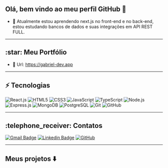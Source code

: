 ## Olá, bem vindo ao meu perfil GitHub 👋 
   
- 🌱 Atualmente estou aprendendo next.js no front-end e no back-end, estou estudando bancos de dados e suas integrações em API REST FULL.
 
<hr>
<h2> :star: Meu Portfólio </h2>

 - :link: Url: https://gabriel-dev.app

<hr>
 
## ⚡ Tecnologias
![React.js](https://img.shields.io/badge/-React-black?style=flat-square&logo=react)
![HTML5](https://img.shields.io/badge/-HTML5-E34F26?style=flat-square&logo=html5&logoColor=white)
![CSS3](https://img.shields.io/badge/-CSS3-1572B6?style=flat-square&logo=css3)
![JavaScript](https://img.shields.io/badge/-JavaScript-black?style=flat-square&logo=javascript)
![TypeScript](https://img.shields.io/badge/-TypeScript-black?style=flat-square&logo=typescript)
![Node.js](https://img.shields.io/badge/-Nodejs-black?style=flat-square&logo=Node.js)
![Express.js](https://img.shields.io/badge/-Express-black?style=flat-square&logo=express)
![MongoDB](https://img.shields.io/badge/-MongoDB-black?style=flat-square&logo=mongodb)
![PostgreSQL](https://img.shields.io/badge/-PostgreSQL-black?style=flat-square&logo=postgresql)
![Git](https://img.shields.io/badge/-Git-black?style=flat-square&logo=git)
![GitHub](https://img.shields.io/badge/-GitHub-181717?style=flat-square&logo=github)

<hr>

<h2> :telephone_receiver: Contatos </h2>

[![Gmail Badge](https://img.shields.io/badge/-gabrielmunizsch@gmail.com-c14438?style=flat-square&logo=Gmail&logoColor=white&link=mailto:gabrielmunizsch@gmail.com)](mailto:gabrielmunizsch@gmail.com)
[![Linkedin Badge](https://img.shields.io/badge/-Gabriel-blue?style=flat-square&logo=Linkedin&logoColor=white&link=https://www.linkedin.com/in/gabriel-muniz-schneider/)](https://www.linkedin.com/in/gabriel-muniz-schneider/)
[![GitHub](https://img.shields.io/badge/-GitHub-181717?style=flat-square&logo=github&logoColor=white&link=https://github.com/dejazz)](https://github.com/dejazz)
<hr>
<h2> Meus projetos ⬇️ </h2>
<!--
**dejazz/dejazz** is a ✨ _special_ ✨ repository because its `README.md` (this file) appears on your GitHub profile.

Here are some ideas to get you started:

- 🔭 I’m currently working on ...

- 👯 I’m looking to collaborate on ...
- 🤔 I’m looking for help with ...
- 💬 Ask me about ...
- 📫 How to reach me: ...
- 😄 Pronouns: ...
- ⚡ Fun fact: ...
-->
